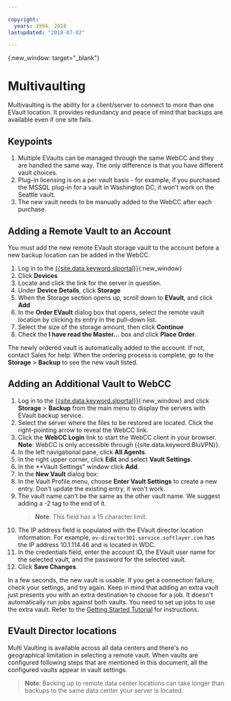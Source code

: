 ```yaml
---

copyright:
  years: 1994, 2018
lastupdated: "2018-07-02"

---
```

{:new_window: target="_blank"}

# Multivaulting

Multivaulting is the ability for a client/server to connect to more than one EVault location. It provides redundancy and peace of mind that backups are available even if one site fails. 

## Keypoints

1. Multiple EVaults can be managed through the same WebCC and they are handled the same way. The only difference is that you have different vault choices.
2. Plug-in licensing is on a per vault basis - for example, if you purchased the MSSQL plug-in for a vault in Washington DC, it won't work on the Seattle vault.
3. The new vault needs to be manually added to the WebCC after each purchase.

## Adding a Remote Vault to an Account

You must add the new remote EVault storage vault to the account before a new backup location can be added in the WebCC. 

1. Log in to the [{{site.data.keyword.slportal}}](https://control.softlayer.com/){:new_window}
2. Click **Devices**
3. Locate and click the link for the server in question.
4. Under **Device Details**, click **Storage**
5. When the Storage section opens up, scroll down to **EVault**, and click **Add**
6. In the **Order EVault** dialog box that opens, select the remote vault location by clicking its entry in the pull-down list.
7. Select the size of the storage amount, then click **Continue**
8. Check the **I have read the Master...** box and click **Place Order**.

The newly ordered vault is automatically added to the account. If not, contact Sales for help.
When the ordering process is complete, go to the **Storage** > **Backup** to see the new vault listed.

## Adding an Additional Vault to WebCC

1. Log in to the [{{site.data.keyword.slportal}}](https://control.softlayer.com/){:new_window} and click **Storage** > **Backup** from the main menu to display the servers with EVault backup service. 
2. Select the server where the files to be restored are located. Click the right-pointing arrow to reveal the WebCC link.
3. Click the **WebCC Login** link to start the WebCC client in your browser. <br/>**Note**: WebCC is only accessible through {{site.data.keyword.BluVPN}}.
4. In the left navigational pane, click **All Agents**.
5. In the right upper corner, click **Edit** and select **Vault Settings**.
6. In the **Vault Settings" window click **Add**.
7. In the **New Vault** dialog box:
  1. In the Vault Profile menu, choose **Enter Vault Settings** to create a new entry. Don't update the existing entry, it won't work.
  2. The vault name can't be the same as the other vault name. We suggest adding a -2 tag to the end of it. <br/> 
     >**Note**: This field has a 15 character limit.
  3. The IP address field is populated with the EVault director location information. For example, `ev-director301.service.softlayer.com` has the IP address 10.1.114.46 and is located in WDC.
  4. In the credentials field, enter the account ID, the EVault user name for the selected vault, and the password for the selected vault.
  5. Click **Save Changes**.

In a few seconds, the new vault is usable. If you get a connection failure, check your settings, and try again. Keep in mind that adding an extra vault just presents you with an extra destination to choose for a job. It doesn't automatically run jobs against both vaults. You need to set up jobs to use the extra vault. Refer to the [Getting Started Tutorial](index.html#getting-started-with-evault-backup-services) for instructions.

## EVault Director locations

Multi Vaulting is available across all data centers and there's no geographical limitation in selecting a remote vault. When vaults are configured following steps that are mentioned in this document, all the configured vaults appear in vault settings.

>**Note**: Backing up to remote data center locations can take longer than backups to the same data center your server is located.

